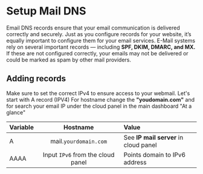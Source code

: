 # Setup Mail DNS

Email DNS records ensure that your email communication is delivered correctly and securely. Just as you configure records for your website, it’s equally important to configure them for your email services.
E-Mail systems rely on several important records — including **SPF, DKIM, DMARC, and MX.** If these are not configured correctly, your emails may not be delivered or could be marked as spam by other mail providers.


## Adding records

Make sure to set the correct IPv4 to ensure access to your webmail. Let's start with A record (IPV4)
For hostname change the **"youdomain.com"** and for search your email IP under the cloud panel in the main dashboard "At a glance" 

| Variable | Hostname | Value |
|-----------|:-----------:|:-----------|
| A | mail.`yourdomain.com` | See **IP mail server** in cloud panel |
| AAAA | Input `IPv6` from the cloud panel | Points domain to IPv6 address |
